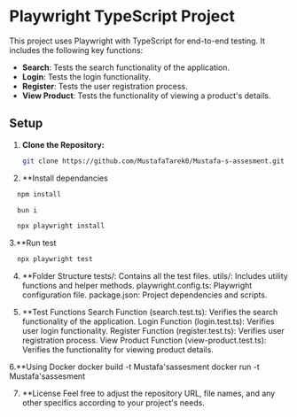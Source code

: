 # Playwright TypeScript Project

This project uses Playwright with TypeScript for end-to-end testing. It includes the following key functions:
- **Search**: Tests the search functionality of the application.
- **Login**: Tests the login functionality.
- **Register**: Tests the user registration process.
- **View Product**: Tests the functionality of viewing a product's details.

## Setup

1. **Clone the Repository:**

   ```bash
   git clone https://github.com/MustafaTarek0/Mustafa-s-assesment.git
   ```
2. **Install dependancies

 ```bash
   npm install
 ```
 ```bash
   bun i 
   ```
 ```bash
   npx playwright install
   ```
3.**Run test
 ```bash
   npx playwright test
   ```

4. **Folder Structure
tests/: Contains all the test files.
utils/: Includes utility functions and helper methods.
playwright.config.ts: Playwright configuration file.
package.json: Project dependencies and scripts.


5. **Test Functions
Search Function (search.test.ts): Verifies the search functionality of the application.
Login Function (login.test.ts): Verifies user login functionality.
Register Function (register.test.ts): Verifies user registration process.
View Product Function (view-product.test.ts): Verifies the functionality for viewing product details.


6.**Using Docker
docker build -t Mustafa'sassesment
docker run -t Mustafa'sassesment


7. **License 
Feel free to adjust the repository URL, file names, and any other specifics according to your project's needs.

   
